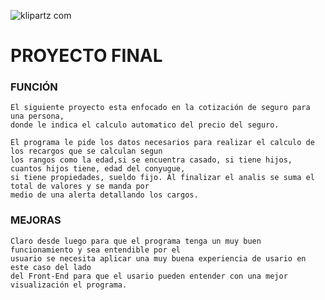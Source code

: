 ![klipartz com](https://user-images.githubusercontent.com/26189854/106708264-2be8d880-65b8-11eb-8052-37d3cb68f91b.png)

# PROYECTO FINAL

### FUNCIÓN

```
El siguiente proyecto esta enfocado en la cotización de seguro para una persona, 
donde le indica el calculo automatico del precio del seguro.
```


```
El programa le pide los datos necesarios para realizar el calculo de los recargos que se calculan segun
los rangos como la edad,si se encuentra casado, si tiene hijos, cuantos hijos tiene, edad del conyugue,
si tiene propiedades, sueldo fijo. Al finalizar el analis se suma el total de valores y se manda por
medio de una alerta detallando los cargos.
```


### MEJORAS

```
Claro desde luego para que el programa tenga un muy buen funcionamiento y sea entendible por el
usuario se necesita aplicar una muy buena experiencia de usario en este caso del lado 
del Front-End para que el usario pueden entender con una mejor visualización el programa.
```







